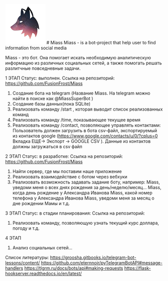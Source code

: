 ![alt text](Miass_github_128.png) # Miass
Miass - is a bot-project that help user to find information from social media

Miass - это бот. Она помогает искать необходимую аналитическую информацию из различных социальных сетей, а также помогать решать разлитчные повседневные задачи.

1 ЭТАП 
Статус: выполнен. 
Cсылка на репозиторий: https://github.com/FusionFrost/Miass
1) Создание бота на telegram (Название Miass. На telegram можно найти в поиске как @MiassSuperBot )
2) Создание базы данных(пока SQLite) 
3) Реализовать команду /start , которая выводит список реализованных команд
4) Реализовать команду /time, показывающее текущее время
5) Реализовать команду /contact, позволяющее управлять контактами:
Пользователь должен загрузить в бота csv-файл, экспортируемый из контактов google (https://www.google.com/contacts/u/0/?cplus=0 Вкладка ЕЩЕ-> Экспорт -> GOOGLE CSV ). Данные из контактов должны загружаться в csv файл

2 ЭТАП
Статус: в разработке:
Ссылка на репозиторий: https://github.com/FusionFrost/Miass
1) Найти сервер, где мы поставим наше приложение
2) Реализовать взаимодействие с ботом через вебхуки
3) Реализовать возможность задавать задание боту, например:
Miass, уведоми меня о всех днях рождения за день/неделю/месяц...
Miass, когда день рождение у Александра Иванова
Miass, какой номер телефона у Александра Иванова
Miass, уведоми меня за месяц о дне рождении Мамы
и т.д.

3 ЭТАП
Статус: в стадии планирования:
Ссылка на репозиторий: 
1) Реализовать команду, позволяющую узнать текущий курс доллара, погоду и т.д.

4 ЭТАП
1) Анализ социальных сетей...

Список литературы:
https://groosha.gitbooks.io/telegram-bot-lessons/content/
https://github.com/eternnoir/pyTelegramBotAPI#message-handlers
https://tlgrm.ru/docs/bots/api#making-requests
https://flask-hookserver.readthedocs.io/en/latest/
